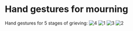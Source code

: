 # Hand gestures for mourning
Hand gestures for 5 stages of grieving:
![4](https://user-images.githubusercontent.com/116266413/207167078-55386684-553a-48fc-b5cc-16653dbe28c7.jpg)
![1](https://user-images.githubusercontent.com/116266413/207167082-34296792-bc90-4ad2-acdc-266d71138bc5.jpg)
![3](https://user-images.githubusercontent.com/116266413/207167083-23566fde-e115-4f99-9645-622785e95fcc.jpg)
![2](https://user-images.githubusercontent.com/116266413/207167086-6c4a5823-16a4-43dd-a86f-cbe4da793377.jpg)
